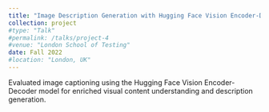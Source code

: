 ```yaml
---
title: "Image Description Generation with Hugging Face Vision Encoder-Decoder "
collection: project
#type: "Talk"
#permalink: /talks/project-4
#venue: "London School of Testing"
date: Fall 2022
#location: "London, UK"
---
```



Evaluated image captioning using the Hugging Face Vision Encoder-Decoder model for enriched visual content understanding and description generation. 
